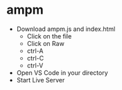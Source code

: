 # ampm

* Download ampm.js and index.html 
  * Click on the file
  * Click on Raw
  * ctrl-A
  * ctrl-C
  * ctrl-V
* Open VS Code in your directory
* Start Live Server
